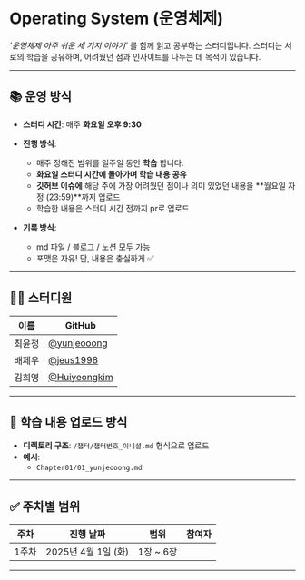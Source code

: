# Operating System (운영체제)

 _'운영체제 아주 쉬운 세 가지 이야기'_ 를 함께 읽고 공부하는 스터디입니다.
스터디는 서로의 학습을 공유하며, 어려웠던 점과 인사이트를 나누는 데 목적이 있습니다. 

---

## 📚 운영 방식

- **스터디 시간**: 매주 **화요일 오후 9:30**
- **진행 방식**:
  - 매주 정해진 범위를 일주일 동안 **학습** 합니다.
  - **화요일 스터디 시간에 돌아가며 학습 내용 공유**
  - **깃허브 이슈에** 해당 주에 가장 어려웠던 점이나 의미 있었던 내용을 **월요일 자정 (23:59)**까지 업로드
  - 학습한 내용은 스터디 시간 전까지 pr로 업로드
  
- **기록 방식**:
  - md 파일 / 블로그 / 노션 모두 가능
  - 포맷은 자유! 단, 내용은 충실하게 ✅

---

## 🧑‍💻 스터디원

| 이름   | GitHub           |
|--------|------------------|
| 최윤정 | [@yunjeooong](https://github.com/yunjeooong) |
| 배제우 | [@jeus1998](https://github.com/jeus1998)     |
| 김희영 | [@Huiyeongkim](https://github.com/Huiyeongkim) |

---

## 📂 학습 내용 업로드 방식

- **디렉토리 구조**: `/챕터/챕터번호_이니셜.md` 형식으로 업로드
- **예시**:
  - `Chapter01/01_yunjeooong.md`

---

## ✅ 주차별 범위

| 주차   | 진행 날짜       | 범위        | 참여자 |
|--------|----------------|-------------|--------|
| 1주차  | 2025년 4월 1일 (화)    | 1장 ~ 6장   |     |

---
